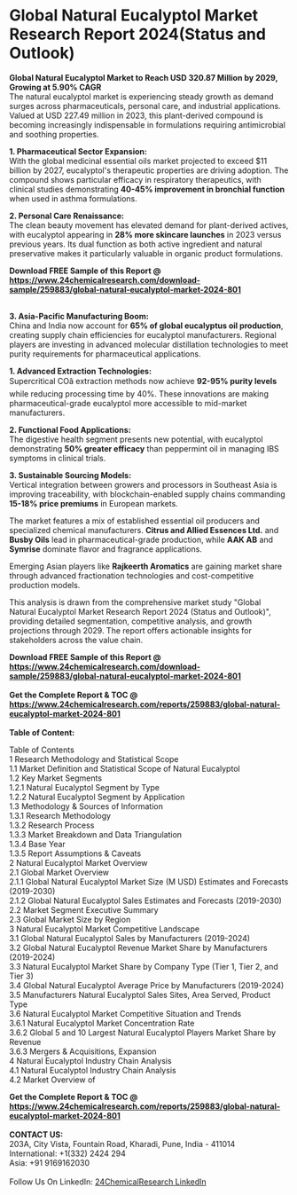 <h1>Global Natural Eucalyptol Market Research Report 2024(Status and Outlook)</h1><p><strong>Global Natural Eucalyptol Market to Reach USD 320.87 Million by 2029, Growing at 5.90% CAGR</strong><br>
The natural eucalyptol market is experiencing steady growth as demand surges across pharmaceuticals, personal care, and industrial applications. Valued at USD 227.49 million in 2023, this plant-derived compound is becoming increasingly indispensable in formulations requiring antimicrobial and soothing properties.</p><p><strong>1. Pharmaceutical Sector Expansion:</strong><br>
With the global medicinal essential oils market projected to exceed $11 billion by 2027, eucalyptol's therapeutic properties are driving adoption. The compound shows particular efficacy in respiratory therapeutics, with clinical studies demonstrating <strong>40-45% improvement in bronchial function</strong> when used in asthma formulations.</p><p><strong>2. Personal Care Renaissance:</strong><br>
The clean beauty movement has elevated demand for plant-derived actives, with eucalyptol appearing in <strong>28% more skincare launches</strong> in 2023 versus previous years. Its dual function as both active ingredient and natural preservative makes it particularly valuable in organic product formulations.</p><div><b>Download FREE Sample of this Report @ 
            <a href="https://www.24chemicalresearch.com/download-sample/259883/global-natural-eucalyptol-market-2024-801">
            https://www.24chemicalresearch.com/download-sample/259883/global-natural-eucalyptol-market-2024-801</a></b></div><br><p><strong>3. Asia-Pacific Manufacturing Boom:</strong><br>
China and India now account for <strong>65% of global eucalyptus oil production</strong>, creating supply chain efficiencies for eucalyptol manufacturers. Regional players are investing in advanced molecular distillation technologies to meet purity requirements for pharmaceutical applications.</p><p><strong>1. Advanced Extraction Technologies:</strong><br>
Supercritical COâ extraction methods now achieve <strong>92-95% purity levels</strong> while reducing processing time by 40%. These innovations are making pharmaceutical-grade eucalyptol more accessible to mid-market manufacturers.</p><p><strong>2. Functional Food Applications:</strong><br>
The digestive health segment presents new potential, with eucalyptol demonstrating <strong>50% greater efficacy</strong> than peppermint oil in managing IBS symptoms in clinical trials.</p><p><strong>3. Sustainable Sourcing Models:</strong><br>
Vertical integration between growers and processors in Southeast Asia is improving traceability, with blockchain-enabled supply chains commanding <strong>15-18% price premiums</strong> in European markets.</p><p>The market features a mix of established essential oil producers and specialized chemical manufacturers. <strong>Citrus and Allied Essences Ltd.</strong> and <strong>Busby Oils</strong> lead in pharmaceutical-grade production, while <strong>AAK AB</strong> and <strong>Symrise</strong> dominate flavor and fragrance applications.</p><p>Emerging Asian players like <strong>Rajkeerth Aromatics</strong> are gaining market share through advanced fractionation technologies and cost-competitive production models.</p><p>This analysis is drawn from the comprehensive market study "Global Natural Eucalyptol Market Research Report 2024 (Status and Outlook)", providing detailed segmentation, competitive analysis, and growth projections through 2029. The report offers actionable insights for stakeholders across the value chain.</p><div><b>Download FREE Sample of this Report @ 
            <a href="https://www.24chemicalresearch.com/download-sample/259883/global-natural-eucalyptol-market-2024-801">
            https://www.24chemicalresearch.com/download-sample/259883/global-natural-eucalyptol-market-2024-801</a></b></div><br><div><b>Get the Complete Report & TOC @ 
            <a href="https://www.24chemicalresearch.com/reports/259883/global-natural-eucalyptol-market-2024-801">
            https://www.24chemicalresearch.com/reports/259883/global-natural-eucalyptol-market-2024-801</a></b></div><br>
            <b>Table of Content:</b><p>Table of Contents<br />
1 Research Methodology and Statistical Scope<br />
1.1 Market Definition and Statistical Scope of Natural Eucalyptol<br />
1.2 Key Market Segments<br />
1.2.1 Natural Eucalyptol Segment by Type<br />
1.2.2 Natural Eucalyptol Segment by Application<br />
1.3 Methodology & Sources of Information<br />
1.3.1 Research Methodology<br />
1.3.2 Research Process<br />
1.3.3 Market Breakdown and Data Triangulation<br />
1.3.4 Base Year<br />
1.3.5 Report Assumptions & Caveats<br />
2 Natural Eucalyptol Market Overview<br />
2.1 Global Market Overview<br />
2.1.1 Global Natural Eucalyptol Market Size (M USD) Estimates and Forecasts (2019-2030)<br />
2.1.2 Global Natural Eucalyptol Sales Estimates and Forecasts (2019-2030)<br />
2.2 Market Segment Executive Summary<br />
2.3 Global Market Size by Region<br />
3 Natural Eucalyptol Market Competitive Landscape<br />
3.1 Global Natural Eucalyptol Sales by Manufacturers (2019-2024)<br />
3.2 Global Natural Eucalyptol Revenue Market Share by Manufacturers (2019-2024)<br />
3.3 Natural Eucalyptol Market Share by Company Type (Tier 1, Tier 2, and Tier 3)<br />
3.4 Global Natural Eucalyptol Average Price by Manufacturers (2019-2024)<br />
3.5 Manufacturers Natural Eucalyptol Sales Sites, Area Served, Product Type<br />
3.6 Natural Eucalyptol Market Competitive Situation and Trends<br />
3.6.1 Natural Eucalyptol Market Concentration Rate<br />
3.6.2 Global 5 and 10 Largest Natural Eucalyptol Players Market Share by Revenue<br />
3.6.3 Mergers & Acquisitions, Expansion<br />
4 Natural Eucalyptol Industry Chain Analysis<br />
4.1 Natural Eucalyptol Industry Chain Analysis<br />
4.2 Market Overview of</p><div><b>Get the Complete Report & TOC @ 
            <a href="https://www.24chemicalresearch.com/reports/259883/global-natural-eucalyptol-market-2024-801">
            https://www.24chemicalresearch.com/reports/259883/global-natural-eucalyptol-market-2024-801</a></b></div><br><b>CONTACT US:</b><br>
            203A, City Vista, Fountain Road, Kharadi, Pune, India - 411014<br>
            International: +1(332) 2424 294<br>
            Asia: +91 9169162030 <br><br>
            Follow Us On LinkedIn: <a href="https://www.linkedin.com/company/24chemicalresearch/">24ChemicalResearch LinkedIn</a>
